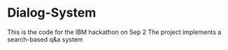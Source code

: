 # Dialog-System
This is the code for the IBM hackathon on Sep 2
The project implements a search-based q&a system 
